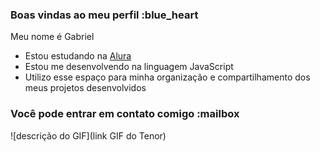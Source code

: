 ### Boas vindas ao meu perfil :blue_heart

Meu nome é Gabriel

- Estou estudando na [Alura](https://www.alura.com.br)
- Estou me desenvolvendo na linguagem JavaScript
- Utilizo esse espaço para minha organização e compartilhamento dos meus projetos desenvolvidos

### Você pode entrar em contato comigo :mailbox

![descrição do GIF](link GIF do Tenor)
